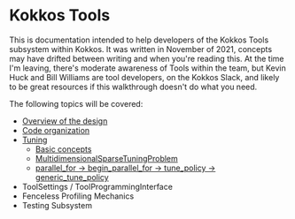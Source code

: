 # Kokkos Tools

This is documentation intended to help developers of the Kokkos Tools
subsystem within Kokkos. It was written in November of 2021, concepts
may have drifted between writing and when you're reading this. At the
time I'm leaving, there's moderate awareness of Tools within the team,
but Kevin Huck and Bill Williams are tool developers, on the Kokkos Slack,
and likely to be great resources if this walkthrough doesn't do what you need.

The following topics will be covered:

- [Overview of the design](DesignOverview.md)
- [Code organization](CodeOrganization.md)
- [Tuning](Tuning.md)
  - [Basic concepts](../TuningDesign.md)
  - [MultidimensionalSparseTuningProblem](MultidimensionalSparseTuningProblem.md)
  - [parallel\_for -> begin\_parallel\_for -> tune\_policy -> generic\_tune\_policy](PolicyTuningWorkflow)
- ToolSettings / ToolProgrammingInterface
- Fenceless Profiling Mechanics
- Testing Subsystem
